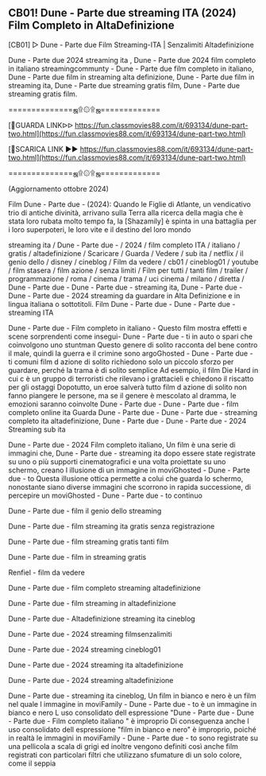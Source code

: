 ## CB01! Dune - Parte due streaming ITA (2024) Film Completo in AltaDefinizione


[CB01] ▷ Dune - Parte due Film Streaming-ITA | Senzalimiti Altadefinizione

Dune - Parte due 2024 streaming ita , Dune - Parte due 2024 film completo in italiano streamingcommunty - Dune - Parte due film completo in italiano, Dune - Parte due film in streaming alta definizione, Dune - Parte due film in streaming ita, Dune - Parte due streaming gratis film, Dune - Parte due streaming gratis film.

==============ஜ۩۞۩ஜ=============

[🔴GUARDA LINKᐅᐅ https://fun.classmovies88.com/it/693134/dune-part-two.html](https://fun.classmovies88.com/it/693134/dune-part-two.html)

[🔴SCARICA LINK ►► https://fun.classmovies88.com/it/693134/dune-part-two.html](https://fun.classmovies88.com/it/693134/dune-part-two.html)

==============ஜ۩۞۩ஜ=============

(Aggiornamento ottobre 2024)

Film Dune - Parte due - (2024): Quando le Figlie di Atlante, un vendicativo trio di antiche divinità, arrivano sulla Terra alla ricerca della magia che è stata loro rubata molto tempo fa, la [Shazamily] è spinta in una battaglia per i loro superpoteri, le loro vite e il destino del loro mondo

streaming ita / Dune - Parte due - / 2024 / film completo ITA / italiano / gratis / altadefinizione / Scaricare / Guarda / Vedere / sub ita / netflix / il genio dello / disney / cineblog / Film da vedere / cb01 / cineblog01 / youtube / film stasera / film azione / senza limiti / Film per tutti / tanti film / trailer / programmazione / roma / cinema / trama / uci cinema / milano / diretta / Dune - Parte due - Dune - Parte due - streaming ita, Dune - Parte due - Dune - Parte due - 2024 streaming da guardare in Alta Definizione e in lingua italiana o sottotitoli. Film Dune - Parte due - Dune - Parte due - streaming ITA

Dune - Parte due - Film completo in italiano - Questo film mostra effetti e scene sorprendenti come insegui- Dune - Parte due - ti in auto o spari che coinvolgono uno stuntman Questo genere di solito racconta del bene contro il male, quindi la guerra e il crimine sono argoGhosted - Dune - Parte due - ti comuni film d azione di solito richiedono solo un piccolo sforzo per guardare, perché la trama è di solito semplice Ad esempio, il film Die Hard in cui c è un gruppo di terroristi che rilevano i grattacieli e chiedono il riscatto per gli ostaggi Dopotutto, un eroe salverà tutto film d azione di solito non fanno piangere le persone, ma se il genere è mescolato al dramma, le emozioni saranno coinvolte Dune - Parte due - Dune - Parte due - film completo online ita Guarda Dune - Parte due - Dune - Parte due - streaming completo ita altadefinizione, Dune - Parte due - Dune - Parte due - 2024 Streaming sub ita

Dune - Parte due - 2024 Film completo italiano, Un film è una serie di immagini che, Dune - Parte due - streaming ita dopo essere state registrate su uno o più supporti cinematografici e una volta proiettate su uno schermo, creano l illusione di un immagine in moviGhosted - Dune - Parte due - to Questa illusione ottica permette a colui che guarda lo schermo, nonostante siano diverse immagini che scorrono in rapida successione, di percepire un moviGhosted - Dune - Parte due - to continuo


Dune - Parte due - film il genio dello streaming

Dune - Parte due - film streaming ita gratis senza registrazione

Dune - Parte due - film streaming gratis tanti film

Dune - Parte due - film in streaming gratis

Renfiel - film da vedere

Dune - Parte due - film completo streaming altadefinizione

Dune - Parte due - film streaming in altadefinizione

Dune - Parte due - Altadefinizione streaming ita cineblog

Dune - Parte due - 2024 streaming filmsenzalimiti

Dune - Parte due - 2024 streaming cineblog01

Dune - Parte due - 2024 streaming ita altadefinizione

Dune - Parte due - 2024 streaming altadefinizione

Dune - Parte due - streaming ita cineblog, Un film in bianco e nero è un film nel quale l immagine in moviFamily - Dune - Parte due - to è un immagine in bianco e nero L uso consolidato dell espressione "Dune - Parte due - Dune - Parte due - Film completo italiano " è improprio Di conseguenza anche l uso consolidato dell espressione "film in bianco e nero" è improprio, poiché in realtà le immagini in moviFamily - Dune - Parte due - to sono registrate su una pellicola a scala di grigi ed inoltre vengono definiti così anche film registrati con particolari filtri che utilizzano sfumature di un solo colore, come il seppia

